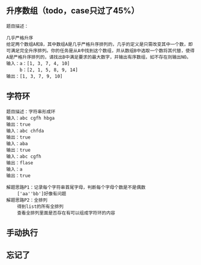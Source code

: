 ## 升序数组（todo，case只过了45%）
    题目描述：

    几乎严格升序
    给定两个数组A和B，其中数组A是几乎严格升序排列的，几乎的定义是只需改变其中一个数，即可满足完全升序排列。你的任务是从A中找到这个数组，并从数组B中选取一个数将其代替，使得A是严格升序排列的，请找出B中满足要求的最大数字，并输出有序数组，如不存在则输出NO。
    输入：a：[1, 3, 7, 4, 10]
         b：[2, 1, 5, 8, 9, 14]
    输出：[1, 3, 7, 9, 10]

## 字符环
    题目描述：字符串形成环
    输入：abc cgfh hbga
    输出：true
    输入：abc chfda
    输出：true  
    输入：aba
    输出：true  
    输入：abc cgfh
    输出：flase
    输入：a
    输出：true
    
    解题思路P1：记录每个字符串首尾字母，判断每个字母个数是不是偶数
        ['aa''bb']好像有问题
    解题思路P2：全排列
        得到list的所有全排列
        查看全排列里面是否存在有可以组成字符环的内容
        

## 手动执行

## 忘记了
